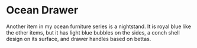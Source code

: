 # Ocean Drawer

Another item in my ocean furniture series is a nightstand. It is royal blue like the other items, but it has light blue bubbles on the sides, a conch shell design on its surface, and drawer handles based on bettas. 
